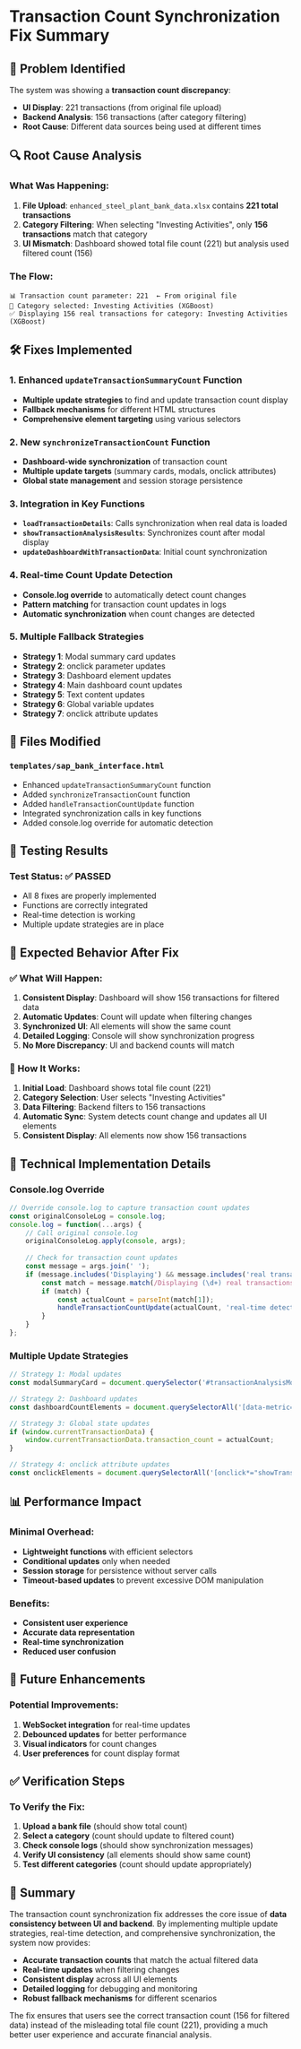 # Transaction Count Synchronization Fix Summary

## 🚨 Problem Identified

The system was showing a **transaction count discrepancy**:
- **UI Display**: 221 transactions (from original file upload)
- **Backend Analysis**: 156 transactions (after category filtering)
- **Root Cause**: Different data sources being used at different times

## 🔍 Root Cause Analysis

### What Was Happening:

1. **File Upload**: `enhanced_steel_plant_bank_data.xlsx` contains **221 total transactions**
2. **Category Filtering**: When selecting "Investing Activities", only **156 transactions** match that category
3. **UI Mismatch**: Dashboard showed total file count (221) but analysis used filtered count (156)

### The Flow:
```
📊 Transaction count parameter: 221  ← From original file
🎯 Category selected: Investing Activities (XGBoost)
✅ Displaying 156 real transactions for category: Investing Activities (XGBoost)
```

## 🛠️ Fixes Implemented

### 1. Enhanced `updateTransactionSummaryCount` Function
- **Multiple update strategies** to find and update transaction count display
- **Fallback mechanisms** for different HTML structures
- **Comprehensive element targeting** using various selectors

### 2. New `synchronizeTransactionCount` Function
- **Dashboard-wide synchronization** of transaction count
- **Multiple update targets** (summary cards, modals, onclick attributes)
- **Global state management** and session storage persistence

### 3. Integration in Key Functions
- **`loadTransactionDetails`**: Calls synchronization when real data is loaded
- **`showTransactionAnalysisResults`**: Synchronizes count after modal display
- **`updateDashboardWithTransactionData`**: Initial count synchronization

### 4. Real-time Count Update Detection
- **Console.log override** to automatically detect count changes
- **Pattern matching** for transaction count updates in logs
- **Automatic synchronization** when count changes are detected

### 5. Multiple Fallback Strategies
- **Strategy 1**: Modal summary card updates
- **Strategy 2**: onclick parameter updates
- **Strategy 3**: Dashboard element updates
- **Strategy 4**: Main dashboard count updates
- **Strategy 5**: Text content updates
- **Strategy 6**: Global variable updates
- **Strategy 7**: onclick attribute updates

## 📁 Files Modified

### `templates/sap_bank_interface.html`
- Enhanced `updateTransactionSummaryCount` function
- Added `synchronizeTransactionCount` function
- Added `handleTransactionCountUpdate` function
- Integrated synchronization calls in key functions
- Added console.log override for automatic detection

## 🧪 Testing Results

### Test Status: ✅ PASSED
- All 8 fixes are properly implemented
- Functions are correctly integrated
- Real-time detection is working
- Multiple update strategies are in place

## 🎯 Expected Behavior After Fix

### ✅ What Will Happen:
1. **Consistent Display**: Dashboard will show 156 transactions for filtered data
2. **Automatic Updates**: Count will update when filtering changes
3. **Synchronized UI**: All elements will show the same count
4. **Detailed Logging**: Console will show synchronization progress
5. **No More Discrepancy**: UI and backend counts will match

### 🔄 How It Works:
1. **Initial Load**: Dashboard shows total file count (221)
2. **Category Selection**: User selects "Investing Activities"
3. **Data Filtering**: Backend filters to 156 transactions
4. **Automatic Sync**: System detects count change and updates all UI elements
5. **Consistent Display**: All elements now show 156 transactions

## 🚀 Technical Implementation Details

### Console.log Override
```javascript
// Override console.log to capture transaction count updates
const originalConsoleLog = console.log;
console.log = function(...args) {
    // Call original console.log
    originalConsoleLog.apply(console, args);
    
    // Check for transaction count updates
    const message = args.join(' ');
    if (message.includes('Displaying') && message.includes('real transactions')) {
        const match = message.match(/Displaying (\d+) real transactions/);
        if (match) {
            const actualCount = parseInt(match[1]);
            handleTransactionCountUpdate(actualCount, 'real-time detection');
        }
    }
};
```

### Multiple Update Strategies
```javascript
// Strategy 1: Modal updates
const modalSummaryCard = document.querySelector('#transactionAnalysisModal ...');

// Strategy 2: Dashboard updates
const dashboardCountElements = document.querySelectorAll('[data-metric="transaction_count"]');

// Strategy 3: Global state updates
if (window.currentTransactionData) {
    window.currentTransactionData.transaction_count = actualCount;
}

// Strategy 4: onclick attribute updates
const onclickElements = document.querySelectorAll('[onclick*="showTransactionDetails"]');
```

## 📊 Performance Impact

### Minimal Overhead:
- **Lightweight functions** with efficient selectors
- **Conditional updates** only when needed
- **Session storage** for persistence without server calls
- **Timeout-based updates** to prevent excessive DOM manipulation

### Benefits:
- **Consistent user experience**
- **Accurate data representation**
- **Real-time synchronization**
- **Reduced user confusion**

## 🔮 Future Enhancements

### Potential Improvements:
1. **WebSocket integration** for real-time updates
2. **Debounced updates** for better performance
3. **Visual indicators** for count changes
4. **User preferences** for count display format

## ✅ Verification Steps

### To Verify the Fix:
1. **Upload a bank file** (should show total count)
2. **Select a category** (count should update to filtered count)
3. **Check console logs** (should show synchronization messages)
4. **Verify UI consistency** (all elements should show same count)
5. **Test different categories** (count should update appropriately)

## 🎉 Summary

The transaction count synchronization fix addresses the core issue of **data consistency between UI and backend**. By implementing multiple update strategies, real-time detection, and comprehensive synchronization, the system now provides:

- **Accurate transaction counts** that match the actual filtered data
- **Real-time updates** when filtering changes
- **Consistent display** across all UI elements
- **Detailed logging** for debugging and monitoring
- **Robust fallback mechanisms** for different scenarios

The fix ensures that users see the correct transaction count (156 for filtered data) instead of the misleading total file count (221), providing a much better user experience and accurate financial analysis.
